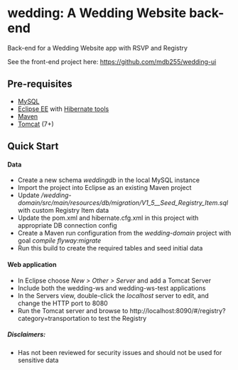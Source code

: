 # wedding: A Wedding Website back-end
Back-end for a Wedding Website app with RSVP and Registry

See the front-end project here: https://github.com/mdb255/wedding-ui

## Pre-requisites
* [MySQL]
* [Eclipse EE] with [Hibernate tools]
* [Maven]
* [Tomcat] (7+)

## Quick Start
#### Data
* Create a new schema _weddingdb_ in the local MySQL instance
* Import the project into Eclipse as an existing Maven project
* Update _/wedding-domain/src/main/resources/db/migration/V1_5__Seed_Registry_Item.sql_ with custom Registry Item data
* Update the pom.xml and hibernate.cfg.xml in this project with appropriate DB connection config
* Create a Maven run configuration from the _wedding-domain_ project with goal _compile flyway:migrate_
* Run this build to create the required tables and seed initial data
#### Web application
* In Eclipse choose _New > Other > Server_ and add a Tomcat Server
* Include both the wedding-ws and wedding-ws-test applications
* In the Servers view, double-click the _localhost_ server to edit, and change the HTTP port to 8080
* Run the Tomcat server and browse to http://localhost:8090/#/registry?category=transportation to test the Registry

##### Disclaimers:
* Has not been reviewed for security issues and should not be used for sensitive data

[MySQL]: https://www.mysql.com/
[Eclipse EE]: http://www.eclipse.org/downloads/packages/eclipse-ide-java-ee-developers/keplersr2
[Tomcat]: http://tomcat.apache.org/
[Hibernate tools]: http://hibernate.org/tools/
[FlyWayDB]: http://flywaydb.org/
[Maven]: https://maven.apache.org/
[Spring framework]: http://projects.spring.io/spring-framework/
